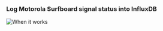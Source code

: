 ### Log Motorola Surfboard signal status into InfluxDB

![When it works](http://jasonrm.s3.amazonaws.com/2015/77b955448a1d2dcb933d736e39c05a0d77a084a8a81f8d58f4b6009fdf29f13e.png)
